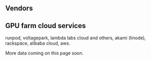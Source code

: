 ## Vendors

## GPU farm cloud services

 runpod, voltagepark, lambda labs cloud and others, akami (linode), rackspace, alibaba cloud, aws.

 More data coming on this page soon.